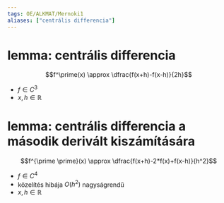 ```yaml
---
tags: OE/ALKMAT/Mernoki1 
aliases: ["centrális differencia"]
---
```

# lemma: centrális differencia
$$f^\prime(x) \approx \dfrac{f(x+h)-f(x-h)}{2h}$$
- $f \in C^3$
- $x,h \in \mathbb{R}$
# lemma: centrális differencia a második derivált kiszámítására
$$f^{\prime \prime}(x) \approx \dfrac{f(x+h)-2*f(x)+f(x-h)}{h^2}$$
- $f \in C^4$
- közelítés hibája $O(h^2)$ nagyságrendű
- $x,h \in \mathbb{R}$